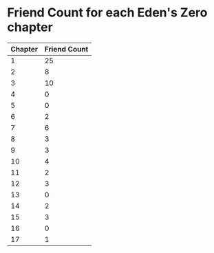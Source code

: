 # Friend Count for each Eden's Zero chapter

| Chapter | Friend Count |
| --- | --- |
| 1 | 25 |
| 2 | 8 |
| 3 | 10 |
| 4 | 0 |
| 5 | 0 |
| 6 | 2 |
| 7 | 6 |
| 8 | 3 |
| 9 | 3 |
| 10 | 4 |
| 11 | 2 |
| 12 | 3 |
| 13 | 0 |
| 14 | 2 |
| 15 | 3 |
| 16 | 0 |
| 17 | 1 |
